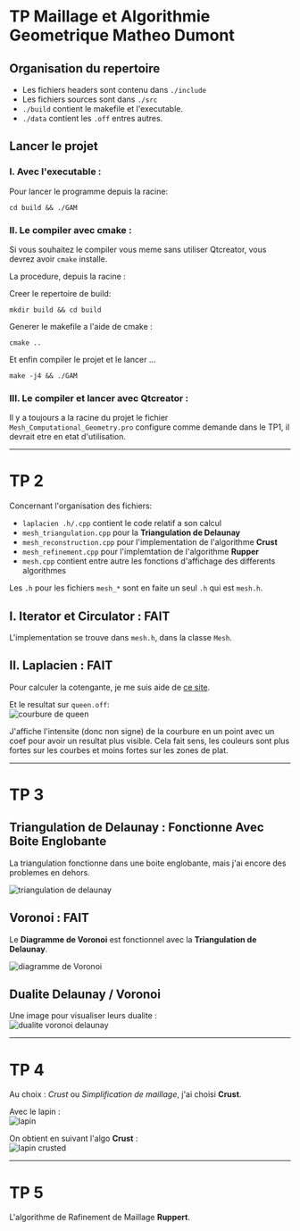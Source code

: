 # TP Maillage et Algorithmie Geometrique Matheo Dumont

## Organisation du repertoire
* Les fichiers headers sont contenu dans `./include`
* Les fichiers sources sont dans `./src`
* `./build` contient le makefile et l'executable.
* `./data` contient les `.off` entres autres.

## Lancer le projet
     
### I. Avec l'executable :
Pour lancer le programme depuis la racine:  
```
cd build && ./GAM
```
   
### II. Le compiler avec cmake :
Si vous souhaitez le compiler vous meme sans utiliser Qtcreator, vous devrez avoir `cmake` installe.

La procedure, depuis la racine :

Creer le repertoire de build:
```
mkdir build && cd build
```

Generer le makefile a l'aide de cmake :
```
cmake ..
```

Et enfin compiler le projet et le lancer ...
```
make -j4 && ./GAM
```
   
### III. Le compiler et lancer avec Qtcreator :
   
Il y a toujours a la racine du projet le fichier `Mesh_Computational_Geometry.pro` configure comme demande dans le TP1,
il devrait etre en etat d'utilisation.
  
---

# TP 2
Concernant l'organisation des fichiers:  

- `laplacien .h/.cpp` contient le code relatif a son calcul
- `mesh_triangulation.cpp` pour la **Triangulation de Delaunay**
- `mesh_reconstruction.cpp` pour l'implementation de l'algorithme **Crust**
- `mesh_refinement.cpp` pour l'implemtation de l'algorithme **Rupper**
- `mesh.cpp` contient entre autre les fonctions d'affichage des differents algorithmes


Les `.h` pour les fichiers `mesh_*` sont en faite un seul `.h` qui est `mesh.h`. 


## I. Iterator et Circulator : FAIT
L'implementation se trouve dans `mesh.h`, dans la classe `Mesh`.
   
## II. Laplacien : FAIT 
Pour calculer la cotengante, je me suis aide de [ce site](http://rodolphe-vaillant.fr/?e=33).

Et le resultat sur `queen.off`:  
![courbure de queen](pictures/courbure_queen.png)

J'affiche l'intensite (donc non signe) de la courbure en un point avec un coef pour avoir un resultat plus visible.
Cela fait sens, les couleurs sont plus fortes sur les courbes et moins fortes sur les zones de plat.

---

# TP 3

## Triangulation de Delaunay : Fonctionne Avec Boite Englobante
La triangulation fonctionne dans une boite englobante, mais j'ai encore des problemes en dehors.
  
![triangulation de delaunay](pictures/delaunay.png)

    
## Voronoi : FAIT
Le **Diagramme de Voronoi** est fonctionnel avec la **Triangulation de Delaunay**.
    
![diagramme de Voronoi](pictures/voronoi.png)


## Dualite Delaunay / Voronoi
  
Une image pour visualiser leurs dualite :  
![dualite voronoi delaunay](pictures/delaunay_voronoi.png)

---

# TP 4

Au choix : *Crust* ou *Simplification de maillage*, j'ai choisi **Crust**.

Avec le lapin :  
![lapin](pictures/lapin_delauded.png)
  
On obtient en suivant l'algo **Crust** :  
![lapin crusted](pictures/contour_lapin.png)

---

# TP 5

L'algorithme de Rafinement de Maillage **Ruppert**.



